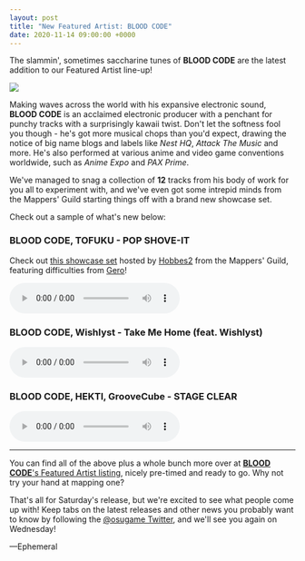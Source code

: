 ```yaml
---
layout: post
title: "New Featured Artist: BLOOD CODE"
date: 2020-11-14 09:00:00 +0000
---
```


The slammin', sometimes saccharine tunes of **BLOOD CODE** are the latest addition to our Featured Artist line-up!

![](https://assets.ppy.sh/artists/115/header.jpg)

Making waves across the world with his expansive electronic sound, **BLOOD CODE** is an acclaimed electronic producer with a penchant for punchy tracks with a surprisingly kawaii twist. Don't let the softness fool you though - he's got more musical chops than you'd expect, drawing the notice of big name blogs and labels like *Nest HQ*, *Attack The Music* and more. He's also performed at various anime and video game conventions worldwide, such as *Anime Expo* and *PAX Prime*.

We've managed to snag a collection of **12** tracks from his body of work for you all to experiment with, and we've even got some intrepid minds from the Mappers' Guild starting things off with a brand new showcase set.

Check out a sample of what's new below:

### BLOOD CODE, TOFUKU - POP SHOVE-IT

Check out [this showcase set](https://osu.ppy.sh/beatmapsets/1294825) hosted by [Hobbes2](https://osu.ppy.sh/users/8157492) from the Mappers' Guild, featuring difficulties from [Gero](https://osu.ppy.sh/users/1467715)!

<audio controls>
    <source src="https://assets.ppy.sh/artists/115/previews/2989.mp3" type="audio/mpeg">
</audio>

### BLOOD CODE, Wishlyst - Take Me Home (feat. Wishlyst)

<audio controls>
    <source src="https://assets.ppy.sh/artists/115/previews/2990.mp3" type="audio/mpeg">
</audio>

### BLOOD CODE, HEKTI, GrooveCube - STAGE CLEAR 

<audio controls>
    <source src="https://assets.ppy.sh/artists/115/previews/2987.mp3" type="audio/mpeg">
</audio>

---

You can find all of the above plus a whole bunch more over at [**BLOOD CODE**'s Featured Artist listing](https://osu.ppy.sh/beatmaps/artists/115), nicely pre-timed and ready to go. Why not try your hand at mapping one?

That's all for Saturday's release, but we're excited to see what people come up with! Keep tabs on the latest releases and other news you probably want to know by following the [@osugame Twitter](https://twitter.com/osugame), and we'll see you again on Wednesday!

—Ephemeral

